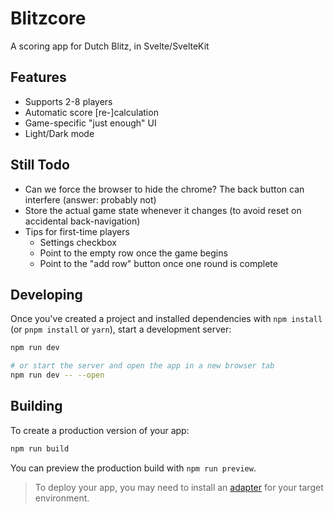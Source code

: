 # Blitzcore

A scoring app for Dutch Blitz, in Svelte/SvelteKit

## Features

- Supports 2-8 players
- Automatic score [re-]calculation
- Game-specific "just enough" UI
- Light/Dark mode

## Still Todo
- Can we force the browser to hide the chrome? The back button can interfere (answer: probably not)
- Store the actual game state whenever it changes (to avoid reset on accidental back-navigation)
- Tips for first-time players
  - Settings checkbox
  - Point to the empty row once the game begins
  - Point to the "add row" button once one round is complete 


## Developing

Once you've created a project and installed dependencies with `npm install` (or `pnpm install` or `yarn`), start a development server:

```bash
npm run dev

# or start the server and open the app in a new browser tab
npm run dev -- --open
```

## Building

To create a production version of your app:

```bash
npm run build
```

You can preview the production build with `npm run preview`.

> To deploy your app, you may need to install an [adapter](https://svelte.dev/docs/kit/adapters) for your target environment.
